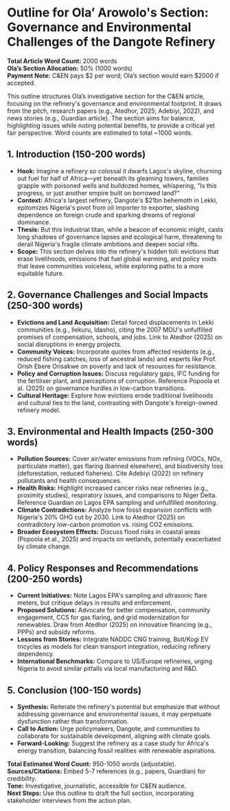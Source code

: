 # Outline for Ola’ Arowolo's Section: Governance and Environmental Challenges of the Dangote Refinery

**Total Article Word Count:** 2000 words  
**Ola’s Section Allocation:** 50% (1000 words)  
**Payment Note:** C&EN pays $2 per word; Ola’s section would earn $2000 if accepted.

This outline structures Ola’s investigative section for the C&EN article, focusing on the refinery's governance and environmental footprint. It draws from the pitch, research papers (e.g., Atedhor, 2025; Adebiyi, 2022), and news stories (e.g., Guardian article). The section aims for balance, highlighting issues while noting potential benefits, to provide a critical yet fair perspective. Word counts are estimated to total ~1000 words.

## 1. Introduction (150-200 words)

- **Hook:** Imagine a refinery so colossal it dwarfs Lagos's skyline, churning out fuel for half of Africa—yet beneath its gleaming towers, families grapple with poisoned wells and bulldozed homes, whispering, "Is this progress, or just another empire built on borrowed land?"
- **Context:** Africa's largest refinery, Dangote's $21bn behemoth in Lekki, epitomizes Nigeria's pivot from oil importer to exporter, slashing dependence on foreign crude and sparking dreams of regional dominance.
- **Thesis:** But this industrial titan, while a beacon of economic might, casts long shadows of governance lapses and ecological harm, threatening to derail Nigeria's fragile climate ambitions and deepen social rifts.
- **Scope:** This section delves into the refinery's hidden toll: evictions that erase livelihoods, emissions that fuel global warming, and policy voids that leave communities voiceless, while exploring paths to a more equitable future.

## 2. Governance Challenges and Social Impacts (250-300 words)

- **Evictions and Land Acquisition:** Detail forced displacements in Lekki communities (e.g., Ilekuru, Idasho), citing the 2007 MOU's unfulfilled promises of compensation, schools, and jobs. Link to Atedhor (2025) on social disruptions in energy projects.
- **Community Voices:** Incorporate quotes from affected residents (e.g., reduced fishing catches, loss of ancestral lands) and experts like Prof. Orish Ebere Orisakwe on poverty and lack of resources for resistance.
- **Policy and Corruption Issues:** Discuss regulatory gaps, IFC funding for the fertiliser plant, and perceptions of corruption. Reference Popoola et al. (2025) on governance hurdles in low-carbon transitions.
- **Cultural Heritage:** Explore how evictions erode traditional livelihoods and cultural ties to the land, contrasting with Dangote's foreign-owned refinery model.

## 3. Environmental and Health Impacts (250-300 words)

- **Pollution Sources:** Cover air/water emissions from refining (VOCs, NOx, particulate matter), gas flaring (banned elsewhere), and biodiversity loss (deforestation, reduced fisheries). Cite Adebiyi (2022) on refinery pollutants and health consequences.
- **Health Risks:** Highlight increased cancer risks near refineries (e.g., proximity studies), respiratory issues, and comparisons to Niger Delta. Reference Guardian on Lagos EPA sampling and unfulfilled monitoring.
- **Climate Contradictions:** Analyze how fossil expansion conflicts with Nigeria's 20% GHG cut by 2030. Link to Atedhor (2025) on contradictory low-carbon promotion vs. rising CO2 emissions.
- **Broader Ecosystem Effects:** Discuss flood risks in coastal areas (Popoola et al., 2025) and impacts on wetlands, potentially exacerbated by climate change.

## 4. Policy Responses and Recommendations (200-250 words)

- **Current Initiatives:** Note Lagos EPA's sampling and ultrasonic flare meters, but critique delays in results and enforcement.
- **Proposed Solutions:** Advocate for better compensation, community engagement, CCS for gas flaring, and grid modernization for renewables. Draw from Atedhor (2025) on innovative financing (e.g., PPPs) and subsidy reforms.
- **Lessons from Stories:** Integrate NADDC CNG training, Bolt/Kogi EV tricycles as models for clean transport integration, reducing refinery dependency.
- **International Benchmarks:** Compare to US/Europe refineries, urging Nigeria to avoid similar pitfalls via local manufacturing and R&D.

## 5. Conclusion (100-150 words)

- **Synthesis:** Reiterate the refinery's potential but emphasize that without addressing governance and environmental issues, it may perpetuate dysfunction rather than transformation.
- **Call to Action:** Urge policymakers, Dangote, and communities to collaborate for sustainable development, aligning with climate goals.
- **Forward-Looking:** Suggest the refinery as a case study for Africa's energy transition, balancing fossil realities with renewable aspirations.

**Total Estimated Word Count:** 950-1050 words (adjustable).  
**Sources/Citations:** Embed 5-7 references (e.g., papers, Guardian) for credibility.  
**Tone:** Investigative, journalistic, accessible for C&EN audience.  
**Next Steps:** Use this outline to draft the full section, incorporating stakeholder interviews from the action plan.

